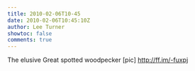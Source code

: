 ```yaml
---
title: 2010-02-06T10-45
date: 2010-02-06T10:45:10Z
author: Lee Turner
showtoc: false
comments: true
---
```


The elusive Great spotted woodpecker [pic] http://ff.im/-fuxpj

